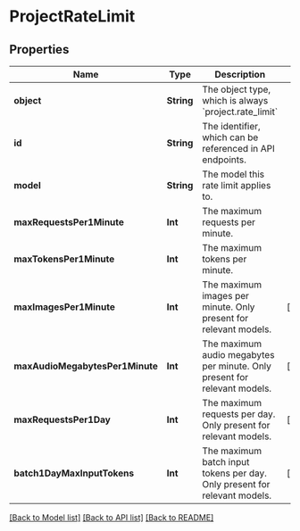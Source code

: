 # ProjectRateLimit

## Properties
Name | Type | Description | Notes
------------ | ------------- | ------------- | -------------
**object** | **String** | The object type, which is always &#x60;project.rate_limit&#x60; | 
**id** | **String** | The identifier, which can be referenced in API endpoints. | 
**model** | **String** | The model this rate limit applies to. | 
**maxRequestsPer1Minute** | **Int** | The maximum requests per minute. | 
**maxTokensPer1Minute** | **Int** | The maximum tokens per minute. | 
**maxImagesPer1Minute** | **Int** | The maximum images per minute. Only present for relevant models. | [optional] 
**maxAudioMegabytesPer1Minute** | **Int** | The maximum audio megabytes per minute. Only present for relevant models. | [optional] 
**maxRequestsPer1Day** | **Int** | The maximum requests per day. Only present for relevant models. | [optional] 
**batch1DayMaxInputTokens** | **Int** | The maximum batch input tokens per day. Only present for relevant models. | [optional] 

[[Back to Model list]](../README.md#documentation-for-models) [[Back to API list]](../README.md#documentation-for-api-endpoints) [[Back to README]](../README.md)


